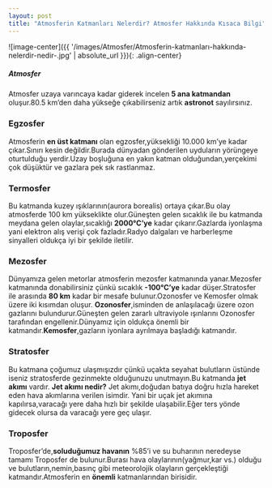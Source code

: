 ```yaml
---
layout: post
title: "Atmosferin Katmanları Nelerdir? Atmosfer Hakkında Kısaca Bilgi"
---
```


![image-center]({{ '/images/Atmosfer/Atmosferin-katmanları-hakkında-nelerdir-nedir-.jpg' | absolute_url }}){: .align-center}

##### **Atmosfer**

Atmosfer uzaya varıncaya kadar giderek incelen **5 ana katmandan** oluşur.80.5 km’den daha yükseğe çıkabilirseniz artık **astronot** sayılırsınız.

### **Egzosfer**

Atmosferin **en üst katmanı** olan egzosfer,yüksekliği 10.000 km’ye kadar çıkar.Sınırı kesin değildir.Burada dünyadan gönderilen uyduların yörüngeye oturtulduğu yerdir.Uzay boşluğuna en yakın katman olduğundan,yerçekimi çok düşüktür ve gazlara pek sık rastlanmaz.

### **Termosfer**

Bu katmanda kuzey ışıklarının(aurora borealis) ortaya çıkar.Bu olay atmosferde 100 km yükseklikte olur.Güneşten gelen sıcaklık ile bu katmanda meydana gelen olaylar,sıcaklığı **2000°C’ye** kadar çıkarır.Gazlarda iyonlaşma yani elektron alış verişi çok fazladır.Radyo dalgaları ve harberleşme sinyalleri oldukça iyi bir şekilde iletilir.

### **Mezosfer**

Dünyamıza gelen metorlar atmosferin mezosfer katmanında yanar.Mezosfer katmanında donabilirsiniz çünkü sıcaklık **-100°C’ye** kadar düşer.Stratosfer ile arasında **80 km** kadar bir mesafe bulunur.Ozonosfer ve Kemosfer olmak üzere iki kısımdan oluşur.
**Ozonosfer**,isminden de anlaşılacağı üzere ozon gazlarını bulundurur.Güneşten gelen zararlı ultraviyole ışınlarını Ozonosfer tarafından engellenir.Dünyamız için oldukça önemli bir katmandır.**Kemosfer**,gazların iyonlara ayrılmaya başladığı katmandır.

### **Stratosfer**

Bu katmana çoğumuz ulaşmışızdır çünkü uçakta seyahat bulutların üstünde iseniz stratosferde gezinmekte olduğunuzu unutmayın.Bu katmanda **jet akımı** vardır.
**Jet akımı nedir?**
Jet akımı,doğudan batıya doğru hızla hareket eden hava akımlarına verilen isimdir.
Yani bir uçak jet akımına kapılırsa,varacağı yere daha hızlı bir şekilde ulaşabilir.Eğer ters yönde gidecek olursa da varacağı yere geç ulaşır.

### **Troposfer**

Troposfer’de,**soluduğumuz havanın** %85’i ve su buharının neredeyse tamamı Troposfer de bulunur.Burası hava olaylarının(yağmur,kar vs.) olduğu ve bulutların,nemin,basınç gibi meteorolojik olayların gerçekleştiği katmandır.Atmosferin en **önemli** katmanlarından birisidir.

